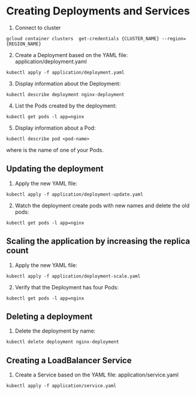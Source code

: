 # Creating Deployments and Services


1. Connect to cluster
```
gcloud container clusters  get-credentials {CLUSTER_NAME} --region={REGION_NAME}
```

2. Create a Deployment based on the YAML file: application/deployment.yaml

```
kubectl apply -f application/deployment.yaml
```

3. Display information about the Deployment:

```
kubectl describe deployment nginx-deployment

```
4. List the Pods created by the deployment:

```
kubectl get pods -l app=nginx
```
5. Display information about a Pod:

```
kubectl describe pod <pod-name>
```
where <pod-name> is the name of one of your Pods.


## Updating the deployment
1. Apply the new YAML file:

```
kubectl apply -f application/deployment-update.yaml
```
2. Watch the deployment create pods with new names and delete the old pods:

```
kubectl get pods -l app=nginx
```

## Scaling the application by increasing the replica count

1. Apply the new YAML file:

``` 
kubectl apply -f application/deployment-scale.yaml
```

2. Verify that the Deployment has four Pods:
```
kubectl get pods -l app=nginx
```

## Deleting a deployment

1. Delete the deployment by name:
```
kubectl delete deployment nginx-deployment
```
## Creating a LoadBalancer Service

1. Create a Service based on the YAML file: application/service.yaml

```
kubectl apply -f application/service.yaml
```
